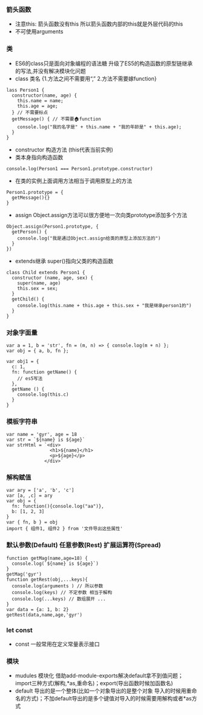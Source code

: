 ### 箭头函数
- 注意this: 箭头函数没有this 所以箭头函数内部的this就是外层代码的this
- 不可使用arguments
### 类
- ES6的class只是面向对象编程的语法糖 升级了ES5的构造函数的原型链继承的写法,并没有解决模块化问题
- class 类名 {1.方法之间不需要用“,” 2.方法不需要嫁function}
```
lass Person1 {
  constructor(name, age) {
    this.name = name;
    this.age = age;
  } // 不需要标点
  getMessage() { // 不需要🏠function
    console.log("我的名字是" + this.name + "我的年龄是" + this.age);
  }
}
```

- constructor 构造方法 (this代表当前实例)
- 类本身指向构造函数
```
console.log(Person1 === Person1.prototype.constructor)
```
- 在类的实例上面调用方法相当于调用原型上的方法
```
Person1.prototype = {
  getMessage(){}  
}
```
- assign Object.assign方法可以很方便地一次向类prototype添加多个方法
```
Object.assign(Person1.prototype, {
  getPerson() {
    console.log("我是通过Object.assign给类的原型上添加方法的")
  }
})
```
- extends继承 super()指向父类的构造函数
```
class Child extends Person1 {
  constructor (name, age, sex) {
    super(name, age)
    this.sex = sex;
  }
  getChild() {
    console.log(this.name + this.age + this.sex + "我是继承person1的")
  }
}
```
### 对象字面量
```
var a = 1, b = 'str', fn = (m, n) => { console.log(m + n) };
var obj = { a, b, fn };
```
```
var obj1 = {
  c: 1,
  fn: function getName() {
    // es5写法
  },
  getName () {
    console.log(this.c)
  }
}
```
### 模板字符串
```
var name = 'gyr', age = 18
var str = `${name} is ${age}`
var strHtml = `<div>
                <h1>${name}</h1>
                <p>${age}</p>
              </div>`
```
### 解构赋值
```
var ary = ['a', 'b', 'c']
var [a, ,c] = ary
var obj = {
  fn: function(){console.log("aa")},
  b: [1, 2, 3]
}
var { fn, b } = obj
import { 组件1, 组件2 } from '文件导出这些属性'
```
### 默认参数(Default) 任意参数(Rest) 扩展运算符(Spread)
```
function getMag(name,age=18) {
  console.log(`${name} is ${age}`)
}
getMag('gyr')
function getRest(obj,...keys){
  console.log(arguments ) // 所以参数
  console.log(keys) // 不定参数 相当于解构
  console.log(...keys) // 数组展开 ...
}
var data = {a: 1, b: 2}
getRest(data,name,age,'gyr')
```
### let const
- const 一般常用在定义常量表示接口
### 模块
- mudules 模块化 借助add-module-exports解决default拿不到值问题；import三种方式(解构,\*as,重命名)；export(导出函数时候加函数名)
- default 导出的是一个整体(比如一个对象导出的是整个对象 导入的时候用重命名的方式)；不加default导出的是多个键值对导入的时候需要用解构或者\*as方式
